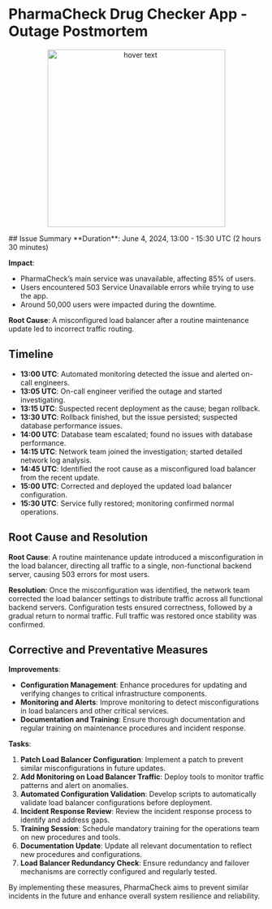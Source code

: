 # PharmaCheck Drug Checker App - Outage Postmortem


<p align="center">
  <img src="https://www.turntrading.com/wp-content/uploads/2017/05/fx-%E5%A4%B1%E6%95%97-6.jpg" width="350" title="hover text">
</p>
## Issue Summary
**Duration**: June 4, 2024, 13:00 - 15:30 UTC (2 hours 30 minutes)

**Impact**:
- PharmaCheck’s main service was unavailable, affecting 85% of users.
- Users encountered 503 Service Unavailable errors while trying to use the app.
- Around 50,000 users were impacted during the downtime.

**Root Cause**: A misconfigured load balancer after a routine maintenance update led to incorrect traffic routing.

## Timeline
- **13:00 UTC**: Automated monitoring detected the issue and alerted on-call engineers.
- **13:05 UTC**: On-call engineer verified the outage and started investigating.
- **13:15 UTC**: Suspected recent deployment as the cause; began rollback.
- **13:30 UTC**: Rollback finished, but the issue persisted; suspected database performance issues.
- **14:00 UTC**: Database team escalated; found no issues with database performance.
- **14:15 UTC**: Network team joined the investigation; started detailed network log analysis.
- **14:45 UTC**: Identified the root cause as a misconfigured load balancer from the recent update.
- **15:00 UTC**: Corrected and deployed the updated load balancer configuration.
- **15:30 UTC**: Service fully restored; monitoring confirmed normal operations.

## Root Cause and Resolution
**Root Cause**: A routine maintenance update introduced a misconfiguration in the load balancer, directing all traffic to a single, non-functional backend server, causing 503 errors for most users.

**Resolution**: Once the misconfiguration was identified, the network team corrected the load balancer settings to distribute traffic across all functional backend servers. Configuration tests ensured correctness, followed by a gradual return to normal traffic. Full traffic was restored once stability was confirmed.

## Corrective and Preventative Measures

**Improvements**:
- **Configuration Management**: Enhance procedures for updating and verifying changes to critical infrastructure components.
- **Monitoring and Alerts**: Improve monitoring to detect misconfigurations in load balancers and other critical services.
- **Documentation and Training**: Ensure thorough documentation and regular training on maintenance procedures and incident response.

**Tasks**:
1. **Patch Load Balancer Configuration**: Implement a patch to prevent similar misconfigurations in future updates.
2. **Add Monitoring on Load Balancer Traffic**: Deploy tools to monitor traffic patterns and alert on anomalies.
3. **Automated Configuration Validation**: Develop scripts to automatically validate load balancer configurations before deployment.
4. **Incident Response Review**: Review the incident response process to identify and address gaps.
5. **Training Session**: Schedule mandatory training for the operations team on new procedures and tools.
6. **Documentation Update**: Update all relevant documentation to reflect new procedures and configurations.
7. **Load Balancer Redundancy Check**: Ensure redundancy and failover mechanisms are correctly configured and regularly tested.

By implementing these measures, PharmaCheck aims to prevent similar incidents in the future and enhance overall system resilience and reliability.
